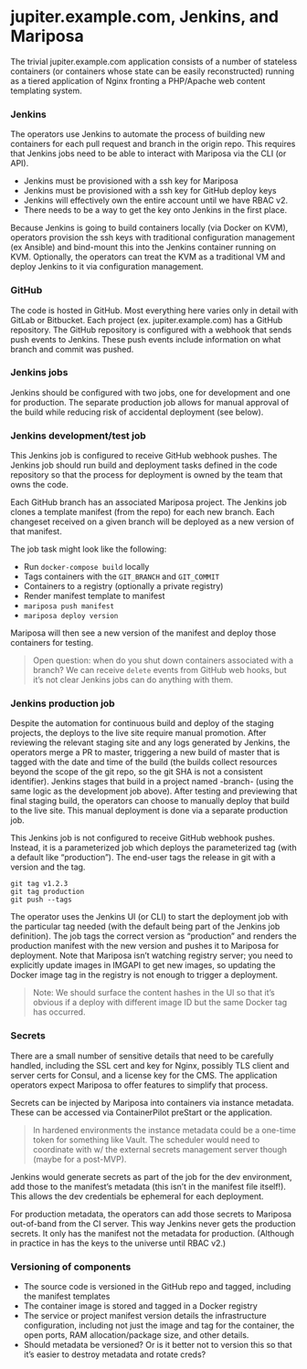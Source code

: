 # jupiter.example.com, Jenkins, and Mariposa

The trivial jupiter.example.com application consists of a number of stateless containers (or containers whose state can be easily reconstructed) running as a tiered application of Nginx fronting a PHP/Apache web content templating system.

### Jenkins

The operators use Jenkins to automate the process of building new containers for each pull request and branch in the origin repo. This requires that Jenkins jobs need to be able to interact with Mariposa via the CLI (or API).

- Jenkins must be provisioned with a ssh key for Mariposa
- Jenkins must be provisioned with a ssh key for GitHub deploy keys
- Jenkins will effectively own the entire account until we have RBAC v2.
- There needs to be a way to get the key onto Jenkins in the first place.

Because Jenkins is going to build containers locally (via Docker on KVM), operators provision the ssh keys with traditional configuration management (ex Ansible) and bind-mount this into the Jenkins container running on KVM. Optionally, the operators can treat the KVM as a traditional VM and deploy Jenkins to it via configuration management.

### GitHub

The code is hosted in GitHub. Most everything here varies only in detail with GitLab or Bitbucket. Each project (ex. jupiter.example.com) has a GitHub repository. The GitHub repository is configured with a webhook that sends push events to Jenkins. These push events include information on what branch and commit was pushed.

### Jenkins jobs

Jenkins should be configured with two jobs, one for development and one for production. The separate production job allows for manual approval of the build while reducing risk of accidental deployment (see below).

### Jenkins development/test job

This Jenkins job is configured to receive GitHub webhook pushes. The Jenkins job should run build and deployment tasks defined in the code repository so that the process for deployment is owned by the team that owns the code.

Each GitHub branch has an associated Mariposa project. The Jenkins job clones a template manifest (from the repo) for each new branch. Each changeset received on a given branch will be deployed as a new version of that manifest.

The job task might look like the following:
- Run `docker-compose build` locally
- Tags containers with the `GIT_BRANCH` and `GIT_COMMIT`
- Containers to a registry (optionally a private registry)
- Render manifest template to manifest
- `mariposa push manifest`
- `mariposa deploy version`

Mariposa will then see a new version of the manifest and deploy those containers for testing.

> Open question: when do you shut down containers associated with a branch? We can receive `delete` events from GitHub web hooks, but it’s not clear Jenkins jobs can do anything with them.


### Jenkins production job

Despite the automation for continuous build and deploy of the staging projects, the deploys to the live site require manual promotion. After reviewing the relevant staging site and any logs generated by Jenkins, the operators merge a PR to master, triggering a new build of master that is tagged with the date and time of the build (the builds collect resources beyond the scope of the git repo, so the git SHA is not a consistent identifier). Jenkins stages that build in a project named <repo-name>-branch-<branch name> (using the same logic as the development job above). After testing and previewing that final staging build, the operators can choose to manually deploy that build to the live site. This manual deployment is done via a separate production job.

This Jenkins job is not configured to receive GitHub webhook pushes. Instead, it is a parameterized job which deploys the parameterized tag (with a default like “production”). The end-user tags the release in git with a version and the tag.

```
git tag v1.2.3
git tag production
git push --tags
```

The operator uses the Jenkins UI (or CLI) to start the deployment job with the particular tag needed (with the default being part of the Jenkins job definition). The job tags the correct version as “production” and renders the production manifest with the new version and pushes it to Mariposa for deployment. Note that Mariposa isn’t watching registry server; you need to explicitly update images in IMGAPI to get new images, so updating the Docker image tag in the registry is not enough to trigger a deployment.

> Note: We should surface the content hashes in the UI so that it’s obvious if a deploy with different image ID but the same Docker tag has occurred.

### Secrets

There are a small number of sensitive details that need to be carefully handled, including the SSL cert and key for Nginx, possibly TLS client and server certs for Consul, and a license key for the CMS. The application operators expect Mariposa to offer features to simplify that process.

Secrets can be injected by Mariposa into containers via instance metadata. These can be accessed via ContainerPilot preStart or the application.

> In hardened environments the instance metadata could be a one-time token for something like Vault. The scheduler would need to coordinate with w/ the external secrets management server though (maybe for a post-MVP).

Jenkins would generate secrets as part of the job for the dev environment, add those to the manifest’s metadata (this isn’t in the manifest file itself!). This allows the dev credentials be ephemeral for each deployment.

For production metadata, the operators can add those secrets to Mariposa out-of-band from the CI server. This way Jenkins never gets the production secrets. It only has the manifest not the metadata for production. (Although in practice in has the keys to the universe until RBAC v2.)

### Versioning of components

- The source code is versioned in the GitHub repo and tagged, including the manifest templates
- The container image is stored and tagged in a Docker registry
- The service or project manifest version details the infrastructure configuration, including not just the image and tag for the container, the open ports, RAM allocation/package size, and other details.
- Should metadata be versioned? Or is it better not to version this so that it’s easier to destroy metadata and rotate creds?
